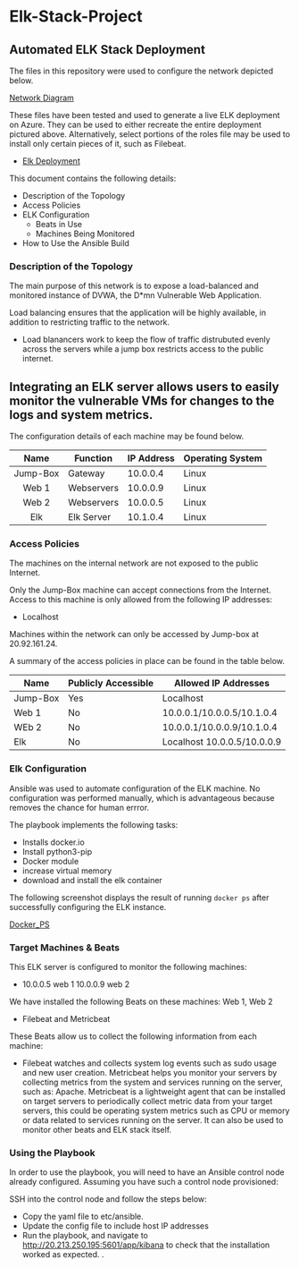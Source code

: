 # Elk-Stack-Project
## Automated ELK Stack Deployment

The files in this repository were used to configure the network depicted below. 

[Network Diagram](https://github.com/GavinPace/Elk-Stack-Project/blob/main/Diagrams/ELK.png)

These files have been tested and used to generate a live ELK deployment on Azure. They can be used to either recreate the entire deployment pictured above. Alternatively, select portions of the roles file may be used to install only certain pieces of it, such as Filebeat.

  - [Elk Deployment](https://github.com/GavinPace/Elk-Stack-Project/blob/main/Ansible/install-elk.yml) 

This document contains the following details:
- Description of the Topology
- Access Policies
- ELK Configuration
  - Beats in Use
  - Machines Being Monitored
- How to Use the Ansible Build


### Description of the Topology

The main purpose of this network is to expose a load-balanced and monitored instance of DVWA, the D*mn Vulnerable Web Application.

Load balancing ensures that the application will be highly available, in addition to restricting traffic to the network.
- Load blanancers work to keep the flow of traffic distrubuted evenly across the servers while a jump box restricts access to the public internet.

Integrating an ELK server allows users to easily monitor the vulnerable VMs for changes to the logs and system metrics.
- 


The configuration details of each machine may be found below.


|   Name   | Function   | IP Address | Operating System |
|:--------:|------------|------------|------------------|
| Jump-Box | Gateway    | 10.0.0.4   | Linux            |
| Web 1    | Webservers | 10.0.0.9   | Linux            |
| Web 2    | Webservers | 10.0.0.5   | Linux            |
| Elk      | Elk Server | 10.1.0.4   | Linux            |

### Access Policies

The machines on the internal network are not exposed to the public Internet. 

Only the Jump-Box machine can accept connections from the Internet. Access to this machine is only allowed from the following IP addresses:
- Localhost

Machines within the network can only be accessed by Jump-box at 20.92.161.24.


A summary of the access policies in place can be found in the table below.

| Name     | Publicly Accessible | Allowed IP Addresses        |
|----------|---------------------|-----------------------------|
| Jump-Box | Yes                 | Localhost                   |
| Web 1    | No                  | 10.0.0.1/10.0.0.5/10.1.0.4  |
| WEb 2    | No                  | 10.0.0.1/10.0.0.9/10.1.0.4  |
| Elk      | No                  | Localhost 10.0.0.5/10.0.0.9 |


### Elk Configuration

Ansible was used to automate configuration of the ELK machine. No configuration was performed manually, which is advantageous because removes the chance for human errror.

The playbook implements the following tasks:
- Installs docker.io
- Install python3-pip
- Docker module
- increase virtual memory
- download and install the elk container 

The following screenshot displays the result of running `docker ps` after successfully configuring the ELK instance.

[Docker_PS](https://github.com/GavinPace/Elk-Stack-Project/blob/main/Ansible/Docker_PS.png)

### Target Machines & Beats
This ELK server is configured to monitor the following machines:
- 10.0.0.5 web 1
  10.0.0.9 web 2

We have installed the following Beats on these machines: Web 1, Web 2
- Filebeat and Metricbeat

These Beats allow us to collect the following information from each machine:
- Filebeat watches and collects system log events such as sudo usage and new user creation. Metricbeat helps you monitor your servers by collecting metrics from the system and services running on the server, such as: Apache. Metricbeat is a lightweight agent that can be installed on target servers to periodically collect metric data from your target servers, this could be operating system metrics such as CPU or memory or data related to services running on the server. It can also be used to monitor other beats and ELK stack itself.

### Using the Playbook
In order to use the playbook, you will need to have an Ansible control node already configured. Assuming you have such a control node provisioned: 

SSH into the control node and follow the steps below:
- Copy the yaml file to etc/ansible.
- Update the config file to include host IP addresses
- Run the playbook, and navigate to http://20.213.250.195:5601/app/kibana to check that the installation worked as expected.
.

